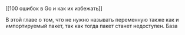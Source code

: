 [[100 ошибок в Go и как их избежать]]

В этой главе о том, что не нужно называть переменную также как и импортируемый пакет, так как тогда пакет станет недоступен. База